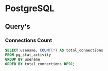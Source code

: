 
# PostgreSQL

## Query's

### Connections Count

```sql
SELECT usename, COUNT(*) AS total_connections
FROM pg_stat_activity
GROUP BY usename
ORDER BY total_connections DESC;
```
